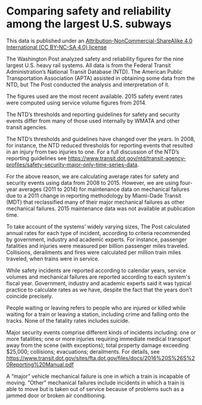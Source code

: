 # Comparing safety and reliability among the largest U.S. subways

This data is published under an [Attribution-NonCommercial-ShareAlike 4.0 International (CC BY-NC-SA 4.0) license](https://creativecommons.org/licenses/by-nc-sa/4.0/)

The Washington Post analyzed safety and reliability figures for the nine largest U.S. heavy rail systems. All data is from the Federal Transit Administration’s National Transit Database (NTD). The American Public Transportation Association (APTA) assisted in obtaining some data from the NTD, but The Post conducted the analysis and interpretation of it.

The figures used are the most recent available. 2015 safety event rates were computed using service volume figures from 2014.
 
The NTD’s thresholds and reporting guidelines for safety and security events differ from many of those used internally by WMATA and other transit agencies.
 
The NTD’s thresholds and guidelines have changed over the years. In 2008, for instance, the NTD reduced thresholds for reporting events that resulted in an injury from two injuries to one. For a full discussion of the NTD’s reporting guidelines see https://www.transit.dot.gov/ntd/transit-agency-profiles/safety-security-major-only-time-series-data.

For the above reason, we are calculating average rates for safety and security events using data from 2008 to 2015. However, we are using four-year averages (2011 to 2014) for maintenance data on mechanical failures due to a 2011 change in reporting methodology by Miami-Dade Transit (MDT) that reclassified many of their major mechanical failures as other mechanical failures. 2015 maintenance data was not available at publication time.

To take account of the systems’ widely varying sizes, The Post calculated annual rates for each type of incident, according to criteria recommended by government, industry and academic experts. For instance, passenger fatalities and injuries were measured per billion passenger miles traveled. Collisions, derailments and fires were calculated per million train miles traveled, when trains were in service.

While safety incidents are reported according to calendar years, service volumes and mechanical failures are reported according to each system's fiscal year. Government, industry and academic experts said it was typical practice to calculate rates as we have, despite the fact that the years don't coincide precisely.

People waiting or leaving refers to people who are injured or killed while waiting for a train or leaving a station, including crime and falling onto the tracks. None of the fatality rates includes suicide.

Major security events comprise different kinds of incidents including: one or more fatalities; one or more injuries requiring immediate medical transport away from the scene (with exceptions); total property damage exceeding $25,000; collisions; evacuations; derailments. For details, see https://www.transit.dot.gov/sites/fta.dot.gov/files/docs/2016%20S%26S%20Reporting%20Manual.pdf
 
A “major” vehicle mechanical failure is one in which a train is incapable of moving. “Other” mechanical failures include incidents in which a train is able to move but is taken out of service because of problems such as a jammed door or broken air conditioning.